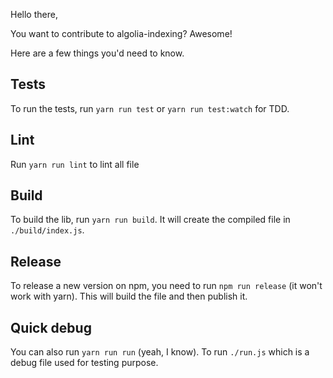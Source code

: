 Hello there,

You want to contribute to algolia-indexing? Awesome!

Here are a few things you'd need to know.

## Tests

To run the tests, run `yarn run test` or `yarn run test:watch` for TDD.

## Lint

Run `yarn run lint` to lint all file

## Build

To build the lib, run `yarn run build`. It will create the compiled file in
`./build/index.js`.

## Release

To release a new version on npm, you need to run `npm run release` (it won't
work with yarn). This will build the file and then publish it.

## Quick debug

You can also run `yarn run run` (yeah, I know). To run `./run.js` which is
a debug file used for testing purpose.
